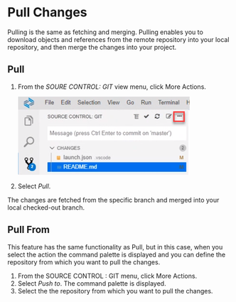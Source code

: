 <!-- loio952f893d45d1478d85b52448a663383f -->

# Pull Changes

Pulling is the same as fetching and merging. Pulling enables you to download objects and references from the remote repository into your local repository, and then merge the changes into your project.



<a name="loio952f893d45d1478d85b52448a663383f__section_glz_tyk_f4b"/>

## Pull

1.  From the *SOURE CONTROL: GIT* view menu, click More Actions.

    ![](images/Git_More_Actions_button_5a1fc7b.png)

2.  Select *Pull*.

The changes are fetched from the specific branch and merged into your local checked-out branch.



<a name="loio952f893d45d1478d85b52448a663383f__section_zvl_5yk_f4b"/>

## Pull From

This feature has the same functionality as Pull, but in this case, when you select the action the command palette is displayed and you can define the repository from which you want to pull the changes.

1.  From the SOURCE CONTROL : GIT menu, click More Actions.
2.  Select *Push to*. The command palette is displayed.
3.  Select the the repository from which you want to pull the changes.

